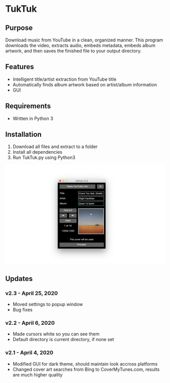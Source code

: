 # TukTuk
## Purpose
Download music from YouTube in a clean, organized manner. This program downloads the video, extracts audio, embeds metadata, embeds album artwork, and then saves the finished file to your output directory.

## Features
- Intelligent title/artist extraction from YouTube title
- Automatically finds album artwork based on artist/album information
- GUI

## Requirements
- Written in Python 3

## Installation
1. Download all files and extract to a folder
1. Install all dependencies
1. Run TukTuk.py using Python3

![Screenshot](/2020-4-25.png?raw=true)

## Updates
### v2.3 - April 25, 2020
- Moved settings to popup window
- Bug fixes

### v2.2 - April 6, 2020
- Made cursors white so you can see them
- Default directory is current directory, if none set

### v2.1 - April 4, 2020
- Modified GUI for dark theme, should maintain look accross platforms
- Changed cover art searches from Bing to CoverMyTunes.com, results are much higher quality
